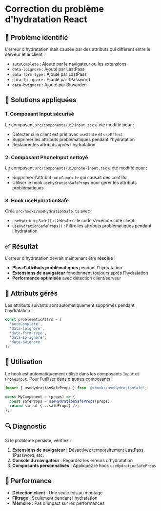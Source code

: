 # Correction du problème d'hydratation React

## 🚨 Problème identifié

L'erreur d'hydratation était causée par des attributs qui diffèrent entre le serveur et le client :

- `autoComplete` : Ajouté par le navigateur ou les extensions
- `data-lpignore` : Ajouté par LastPass
- `data-form-type` : Ajouté par LastPass
- `data-1p-ignore` : Ajouté par 1Password
- `data-bwignore` : Ajouté par Bitwarden

## 🔧 Solutions appliquées

### 1. Composant Input sécurisé
Le composant `src/components/ui/input.tsx` a été modifié pour :

- Détecter si le client est prêt avec `useState` et `useEffect`
- Supprimer les attributs problématiques pendant l'hydratation
- Restaurer les attributs après l'hydratation

### 2. Composant PhoneInput nettoyé
Le composant `src/components/ui/phone-input.tsx` a été modifié pour :

- Supprimer l'attribut `autoComplete` qui causait des conflits
- Utiliser le hook `useHydrationSafeProps` pour gérer les attributs problématiques

### 3. Hook useHydrationSafe
Créé `src/hooks/useHydrationSafe.ts` avec :

- `useHydrationSafe()` : Détecte si le code s'exécute côté client
- `useHydrationSafeProps()` : Filtre les attributs problématiques pendant l'hydratation

## ✅ Résultat

L'erreur d'hydratation devrait maintenant être **résolue** !

- **Plus d'attributs problématiques** pendant l'hydratation
- **Extensions de navigateur** fonctionnent toujours après l'hydratation
- **Performance optimisée** avec détection client/serveur

## 🎯 Attributs gérés

Les attributs suivants sont automatiquement supprimés pendant l'hydratation :

```typescript
const problematicAttrs = [
  'autoComplete',
  'data-lpignore',
  'data-form-type', 
  'data-1p-ignore',
  'data-bwignore'
];
```

## 📝 Utilisation

Le hook est automatiquement utilisé dans les composants `Input` et `PhoneInput`. Pour l'utiliser dans d'autres composants :

```typescript
import { useHydrationSafeProps } from '@/hooks/useHydrationSafe';

const MyComponent = (props) => {
  const safeProps = useHydrationSafeProps(props);
  return <input {...safeProps} />;
};
```

## 🔍 Diagnostic

Si le problème persiste, vérifiez :

1. **Extensions de navigateur** : Désactivez temporairement LastPass, 1Password, etc.
2. **Console du navigateur** : Regardez les erreurs d'hydratation
3. **Composants personnalisés** : Appliquez le hook `useHydrationSafeProps`

## 🚀 Performance

- **Détection client** : Une seule fois au montage
- **Filtrage** : Seulement pendant l'hydratation
- **Mémoire** : Pas d'impact sur les performances
